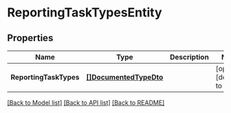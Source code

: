 # ReportingTaskTypesEntity

## Properties
Name | Type | Description | Notes
------------ | ------------- | ------------- | -------------
**ReportingTaskTypes** | [**[]DocumentedTypeDto**](DocumentedTypeDTO.md) |  | [optional] [default to null]

[[Back to Model list]](../pkg/nifi/README.md#documentation-for-models) [[Back to API list]](../pkg/nifi/README.md#documentation-for-api-endpoints) [[Back to README]](../pkg/nifi/README.md)


